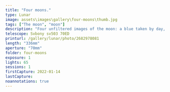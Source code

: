 ```yaml
---
title: "Four moons."
type: Lunar
image: assets\images\gallery\four-moons\thumb.jpg
tags: ["The moon", "moon"]
description: "Four unfiltered images of the moon: a blue taken by day, a yellow due to fog, and a red due to forest fire smoke in addition to the traditional gray."
telescope: Svbony sv503 70ED
printurl: /gallery/lunar/photo/2682978081
length: "336mm"
aperture: "70mm"
folder: four-moons
exposure: 1
lights: 65
sessions: 1
firstCapture: 2022-01-14
lastCapture:
noannotations: true
---
```

